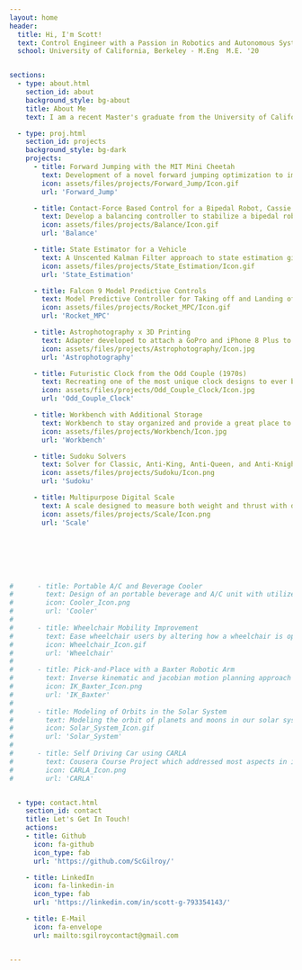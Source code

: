 ```yaml
---
layout: home
header:
  title: Hi, I'm Scott!
  text: Control Engineer with a Passion in Robotics and Autonomous Systems
  school: University of California, Berkeley - M.Eng  M.E. '20


sections:
  - type: about.html
    section_id: about
    background_style: bg-about
    title: About Me
    text: I am a recent Master's graduate from the University of California, Berkeley in which I studied Mechanical Engineering and focused on the concentration of Robotics and Controls. I performed my Master's thesis under the supervision of Dr. Koushil Sreenath on Jumping with the MIT Mini Cheetah through an obstacle. Previously I worked as an R&D Engineer at Air Techniques in their dental imaging department which gathered experience with design verification, prototyping, and product improvements. <br> <br> Currently, in my free time, I continue to work towards advancing my previous algorithm which was developed for my Master's thesis. Additionally, I am very passionate about continuing my learning and further refining my skills which I often find myself working on new projects or learning through online courses. <br> <br> I am a space enthusiast where I enjoy looking and photographing planets and I love to work on new and exotic projects of all different engineering sectors.

  - type: proj.html
    section_id: projects
    background_style: bg-dark
    projects:
      - title: Forward Jumping with the MIT Mini Cheetah
        text: Development of a novel forward jumping optimization to improve the MIT Mini Cheetah's jumping capabilities of jumping through obstacles.
        icon: assets/files/projects/Forward_Jump/Icon.gif
        url: 'Forward_Jump'

      - title: Contact-Force Based Control for a Bipedal Robot, Cassie
        text: Develop a balancing controller to stabilize a bipedal robot with additional perturbations.
        icon: assets/files/projects/Balance/Icon.gif
        url: 'Balance'

      - title: State Estimator for a Vehicle
        text: A Unscented Kalman Filter approach to state estimation given sensor data from an IMU and GPS.
        icon: assets/files/projects/State_Estimation/Icon.gif
        url: 'State_Estimation'

      - title: Falcon 9 Model Predictive Controls
        text: Model Predictive Controller for Taking off and Landing of a SpaceX Falcon 9 Rocket.
        icon: assets/files/projects/Rocket_MPC/Icon.gif
        url: 'Rocket_MPC'

      - title: Astrophotography x 3D Printing
        text: Adapter developed to attach a GoPro and iPhone 8 Plus to a telescope for photographing planets and moons.
        icon: assets/files/projects/Astrophotography/Icon.jpg
        url: 'Astrophotography'

      - title: Futuristic Clock from the Odd Couple (1970s)
        text: Recreating one of the most unique clock designs to ever be displayed on television.
        icon: assets/files/projects/Odd_Couple_Clock/Icon.jpg
        url: 'Odd_Couple_Clock'

      - title: Workbench with Additional Storage
        text: Workbench to stay organized and provide a great place to work on hardware-based projects.
        icon: assets/files/projects/Workbench/Icon.jpg
        url: 'Workbench'

      - title: Sudoku Solvers
        text: Solver for Classic, Anti-King, Anti-Queen, and Anti-Knight Sudoku puzzles.
        icon: assets/files/projects/Sudoku/Icon.png
        url: 'Sudoku'

      - title: Multipurpose Digital Scale
        text: A scale designed to measure both weight and thrust with data acquisition.
        icon: assets/files/projects/Scale/Icon.png
        url: 'Scale'







#      - title: Portable A/C and Beverage Cooler
#        text: Design of an portable beverage and A/C unit with utilizes ice water to cool off a small enclosed environment.
#        icon: Cooler_Icon.png
#        url: 'Cooler'
#
#      - title: Wheelchair Mobility Improvement
#        text: Ease wheelchair users by altering how a wheelchair is operated.
#        icon: Wheelchair_Icon.gif
#        url: 'Wheelchair'
#
#      - title: Pick-and-Place with a Baxter Robotic Arm
#        text: Inverse kinematic and jacobian motion planning approach for a pick-and-place problem with a Baxter robotic arm.
#        icon: IK_Baxter_Icon.png
#        url: 'IK_Baxter'
#
#      - title: Modeling of Orbits in the Solar System
#        text: Modeling the orbit of planets and moons in our solar system using two different methods.
#        icon: Solar_System_Icon.gif
#        url: 'Solar_System'
#
#      - title: Self Driving Car using CARLA
#        text: Cousera Course Project which addressed most aspects in implementing a Self Driving Algorithm.
#        icon: CARLA_Icon.png
#        url: 'CARLA'


  - type: contact.html
    section_id: contact
    title: Let's Get In Touch!
    actions:
    - title: Github
      icon: fa-github
      icon_type: fab
      url: 'https://github.com/ScGilroy/'

    - title: LinkedIn
      icon: fa-linkedin-in
      icon_type: fab
      url: 'https://linkedin.com/in/scott-g-793354143/'

    - title: E-Mail
      icon: fa-envelope
      url: mailto:sgilroycontact@gmail.com


---
```

